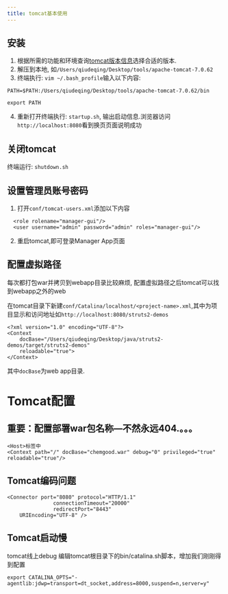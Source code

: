 ```yaml
---
title: tomcat基本使用
---
```



## 安装

1. 根据所需的功能和环境查询[tomcat版本信息][1]选择合适的版本.
2. 解压到本地, 如`/Users/qiudeqing/Desktop/tools/apache-tomcat-7.0.62`
3. 终端执行: `vim ~/.bash_profile`输入以下内容:

  ```
  PATH=$PATH:/Users/qiudeqing/Desktop/tools/apache-tomcat-7.0.62/bin

  export PATH
  ```
4. 重新打开终端执行: `startup.sh`, 输出启动信息.浏览器访问`http://localhost:8080`看到换页页面说明成功


## 关闭tomcat

终端运行: `shutdown.sh`

## 设置管理员账号密码

1. 打开`conf/tomcat-users.xml`添加以下内容
  ```
    <role rolename="manager-gui"/>
    <user username="admin" password="admin" roles="manager-gui"/>
  ```
2. 重启tomcat,即可登录Manager App页面

## 配置虚拟路径

每次都打包war并拷贝到webapp目录比较麻烦, 配置虚拟路径之后tomcat可以找到webapp之外的web

在tomcat目录下新建`conf/Catalina/localhost/<project-name>.xml`,其中<project-name>为项目显示和访问地址如`http://localhost:8080/struts2-demos`

```
<?xml version="1.0" encoding="UTF-8"?>
<Context
    docBase="/Users/qiudeqing/Desktop/java/struts2-demos/target/struts2-demos"
    reloadable="true">
</Context>
```

其中`docBase`为web app目录.



# Tomcat配置

## 重要：配置部署war包名称—不然永远404.。。。

```
<Host>标签中
<Context path="/" docBase="chemgood.war" debug="0" privileged="true" reloadable="true"/>
```

## Tomcat编码问题

```
<Connector port="8080" protocol="HTTP/1.1"
               connectionTimeout="20000"
               redirectPort="8443"
    URIEncoding="UTF-8" />

```

## Tomcat启动慢


tomcat线上debug
编辑tomcat根目录下的bin/catalina.sh脚本，增加我们刚刚得到配置

`export CATALINA_OPTS="-agentlib:jdwp=transport=dt_socket,address=8000,suspend=n,server=y"`


[1]: http://tomcat.apache.org/whichversion.html



